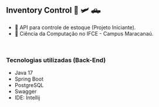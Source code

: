 ## Inventory Control :truck: :small_airplane: :pickup_truck: 	

- 🔭 API para controle de estoque (Projeto Iniciante).
- 🌱 Ciência da Computação no IFCE - Campus Maracanaú.

<div style="display: inline_block"><br>
  <h3>Tecnologias utilizadas (Back-End)</h3>
<ul>
<li>Java 17</li>
<li>Spring Boot</li>
<li>PostgreSQL</li>
<li>Swagger</li>
<li>IDE: Intellij</li>
</ul>
</div>
<br/>
